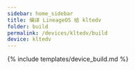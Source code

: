 ```yaml
---
sidebar: home_sidebar
title: 编译 LineageOS 给 kltedv
folder: build
permalink: /devices/kltedv/build
device: kltedv
---
```

{% include templates/device_build.md %}

